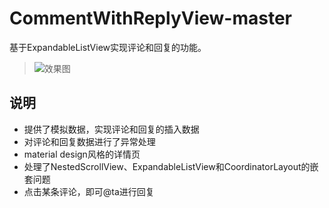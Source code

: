 # CommentWithReplyView-master
基于ExpandableListView实现评论和回复的功能。
>![效果图](https://github.com/Moosphan/CommentWithReplyView-master/blob/d44f6ea1e9e641a9304ff275a55ad8e73bd5e254/CommentWithReplyList/art/comment.gif)

## 说明
- 提供了模拟数据，实现评论和回复的插入数据
- 对评论和回复数据进行了异常处理
- material design风格的详情页
- 处理了NestedScrollView、ExpandableListView和CoordinatorLayout的嵌套问题
- 点击某条评论，即可@ta进行回复
